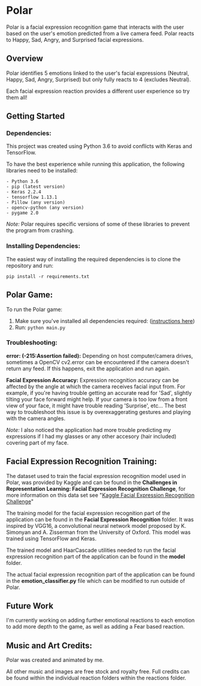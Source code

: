 # Polar
Polar is a facial expression recognition game that interacts with the user based on the user's emotion predicted from a live camera feed. Polar reacts to Happy, Sad, Angry, and Surprised facial expressions.

## Overview
Polar identifies 5 emotions linked to the user's facial expressions (Neutral, Happy, Sad, Angry, Surprised) but only fully reacts to 4 (excludes Neutral).

Each facial expression reaction provides a different user experience so try them all! 

## Getting Started
### Dependencies:
This project was created using Python 3.6 to avoid conflicts with Keras and TensorFlow.

To have the best experience while running this application, the following libraries need to be installed:

```
- Python 3.6
- pip (latest version)
- Keras 2.2.4 
- tensorflow 1.13.1
- Pillow (any version)
- opencv-python (any version)
- pygame 2.0
```

*Note:* Polar requires specific versions of some of these libraries to prevent the program from crashing. 

### Installing Dependencies:
The easiest way of installing the required dependencies is to clone the repository and run:

``` pip install -r requirements.txt ```

## Polar Game:
To run the Polar game:
1. Make sure you've installed all dependencies required: ([instructions here](https://github.com/Diana-Joya/Polar/blob/master/README.md#installing-dependencies))
2. Run:
``` python main.py ```

### Troubleshooting:
**error: (-215:Assertion failed):** Depending on host computer/camera drives, sometimes a OpenCV cv2.error can be encountered if the camera doesn't return any feed. If this happens, exit the application and run again. 

**Facial Expression Accuracy:** Expression recognition accuracy can be affected by the angle at which the camera receives facial input from. For example, if you're having trouble getting an accurate read for 'Sad', slightly tilting your face forward might help. If your camera is too low from a front view of your face, it might have trouble reading 'Surprise', etc... The best way to troubleshoot this issue is by overexaggerating gestures and playing with the camera angles. 

*Note:* I also noticed the application had more trouble predicting my expressions if I had my glasses or any other accesory (hair included) covering part of my face.

## Facial Expression Recognition Training:
The dataset used to train the facial expression recognition model used in Polar, was provided by Kaggle and can be found in the **Challenges in Representation Learning: Facial Expression Recognition Challenge**, for more information on this data set see "[Kaggle Facial Expression Recognition Challenge](https://www.kaggle.com/c/challenges-in-representation-learning-facial-expression-recognition-challenge/data)"

The training model for the facial expression recognition part of the application can be found in the **Facial Expression Recognition** folder. It was inspired by VGG16, a convolutional neural network model proposed by K. Simonyan and A. Zisserman from the University of Oxford. This model was trained using TensorFlow and Keras.  

The trained model and HaarCascade utilities needed to run the facial expression recognition part of the application can be found in the **model** folder. 

The actual facial expression recognition part of the application can be found in the **emotion_classifier.py** file which can be modified to run outside of Polar. 

## Future Work
I'm currently working on adding further emotional reactions to each emotion to add more depth to the game, as well as adding a Fear based reaction.

## Music and Art Credits:
Polar was created and animated by me.

All other music and images are free stock and royalty free. Full credits can be found within the individual reaction folders within the reactions folder.
